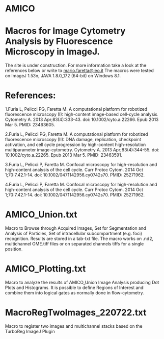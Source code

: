# AMICO
# Macros for Image Cytometry Analysis by Fluorescence Microscopy in ImageJ. 
The site is under construction. For more information take a look at the references below or write to mario.faretta@ieo.it
The macros were tested on ImageJ 1.53n, JAVA 1.8.0_172 (64-bit) on Windows 8.1.

# References:

1.Furia L, Pelicci PG, Faretta M. A computational platform for robotized fluorescence microscopy (I): high-content image-based cell-cycle analysis. Cytometry A. 2013 Apr;83(4):333-43. doi: 10.1002/cyto.a.22266. Epub 2013 Mar 5. PMID: 23463605.

2.Furia L, Pelicci PG, Faretta M. A computational platform for robotized fluorescence microscopy (II): DNA damage, replication, checkpoint activation, and cell cycle progression by high-content high-resolution multiparameter image-cytometry. Cytometry A. 2013 Apr;83(4):344-55. doi: 10.1002/cyto.a.22265. Epub 2013 Mar 5. PMID: 23463591.

3.Furia L, Pelicci P, Faretta M. Confocal microscopy for high-resolution and high-content analysis of the cell cycle. Curr Protoc Cytom. 2014 Oct 1;70:7.42.1-14. doi: 10.1002/0471142956.cy0742s70. PMID: 25271962.

4.Furia L, Pelicci P, Faretta M. Confocal microscopy for high-resolution and high-content analysis of the cell cycle. Curr Protoc Cytom. 2014 Oct 1;70:7.42.1-14. doi: 10.1002/0471142956.cy0742s70. PMID: 25271962.

# AMICO_Union.txt
Macro to Browse through Acquired Images, Set for Segmentation and Analysis of Particles, Set of intracellular subcompartment (e.g. foci) recognition. Results are stored in a tab-txt file. The macro works on .nd2, multichannel OME.tiff files or on separated channels tiffs for a single position.
# AMICO_Plotting.txt
Macro to analyze the results of AMICO_Union Image Analysis producing Dot Plots and Histograms. It is possible to define Regions of Interest and combine them into logical gates as normally done in flow-cytometry.
# MacroRegTwoImages_220722.txt
Macro to register two images and multichannel stacks based on the TurboReg ImageJ Plugin
